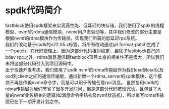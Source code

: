 # spdk代码简介
fastblock使用spdk框架来实现高性能、低延迟的块存储，我们使用了spdk的线程模型、nvmf的rdma通信模块、nvme用户态驱动等，其中我们修改的部分主要是根据nvmf的rdma模块作为传输层，实现我们所需的低延迟rpc系统。  
我们的改动基于spdk的v22.05.x标签，将所有改动通过git format-patch生成了一个patch，在代码管理上，因为这部分代码相对稳定，且除了fastblock自己的bdev rpc之外，rdma消息通信跟fastblock项目本身的相关性不是很大，所以我们未将这部分代码引入到项目源码中。  
出于快速开发考虑，我们使用了spdk nvmf的rdma传输层作为我们osd到osd以及osd到client之间的通信传输层，通过新增一个rdma_server的spdk模块，这个模块不再是传输nvme命令字，而是可以用于传输任意rpc消息。
虽然复用spdk的rdma传输层为我们节省了很多开发时间，但是这部分代码繁琐冗长，且包含了大量的nvmf业务相关的逻辑(如消息命令字结构及nvmf状态机)，所以重写rdma传输层已在下一期开发计划之中。
